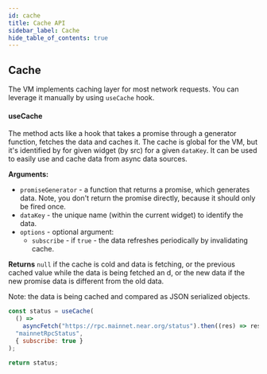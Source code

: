 ```yaml
---
id: cache
title: Cache API
sidebar_label: Cache
hide_table_of_contents: true
---
```


## Cache

The VM implements caching layer for most network requests. You can leverage it manually by using `useCache` hook.

#### useCache

The method acts like a hook that takes a promise through a generator function, fetches the data and caches it. The cache is global for the VM, but it's identified by for given widget (by src) for a given `dataKey`.
It can be used to easily use and cache data from async data sources.

**Arguments:**
- `promiseGenerator` - a function that returns a promise, which generates data. Note, you don't return the promise directly, because it should only be fired once.
- `dataKey` - the unique name (within the current widget) to identify the data.
- `options` - optional argument:
  - `subscribe` - if `true` - the data refreshes periodically by invalidating cache.

**Returns** `null` if the cache is cold and data is fetching, or the previous cached value while the data is being fetched an d, or the new data if the new promise data is different from the old data.

Note: the data is being cached and compared as JSON serialized objects.

```jsx
const status = useCache(
  () =>
    asyncFetch("https://rpc.mainnet.near.org/status").then((res) => res.body),
  "mainnetRpcStatus",
  { subscribe: true }
);

return status;
```